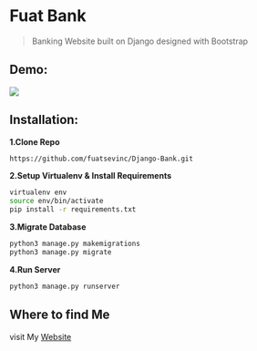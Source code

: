 # Fuat Bank
> Banking Website built on Django designed with Bootstrap
## Demo:
![](screenshot/bank.png)
## Installation:
**1.Clone Repo**
```sh
https://github.com/fuatsevinc/Django-Bank.git
```
**2.Setup Virtualenv & Install Requirements**
```sh
virtualenv env
source env/bin/activate
pip install -r requirements.txt
```
**3.Migrate Database**
```sh
python3 manage.py makemigrations
python3 manage.py migrate
```
**4.Run Server**
```sh
python3 manage.py runserver
```

## Where to find Me
visit My [Website](https://shyam999.github.io)
